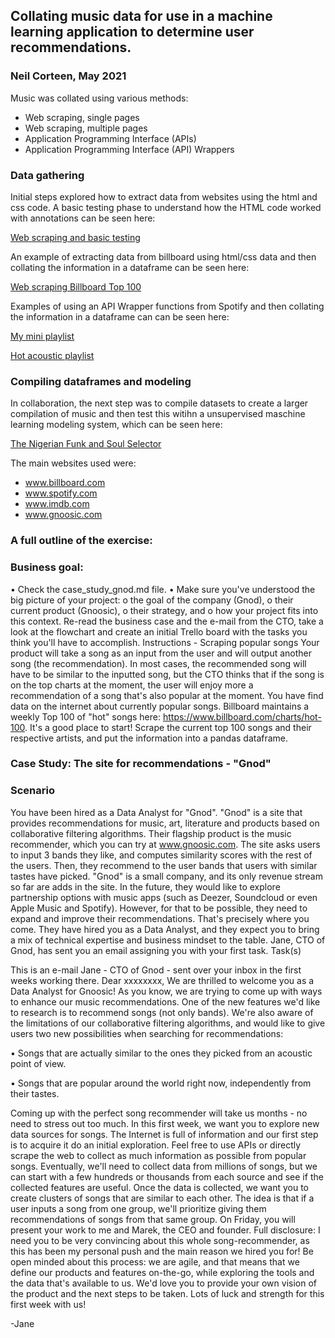 ## Collating music data for use in a machine learning application to determine user recommendations.

### Neil Corteen, May 2021

Music was collated using various methods:
- Web scraping, single pages
- Web scraping, multiple pages
- Application Programming Interface (APIs)
- Application Programming Interface (API) Wrappers

### Data gathering  
Initial steps explored how to extract data from websites using the html and css code. A basic testing phase to understand how the HTML code worked with annotations can be seen here: 
  
[Web scraping and basic testing](./Webscraping_basic_testing_with_annotations.ipynb)

An example of extracting data from billboard using html/css data and then collating the information in a dataframe can be seen here:
  
[Web scraping Billboard Top 100](./Webscraping_Billboard_Top100.ipynb)

Examples of using an API Wrapper functions from Spotify and then collating the information in a dataframe can can be seen here:

[My mini playlist](./Wrappers_my_mini_playlist.ipynb)

[Hot acoustic playlist](.//Wrappers_hot_acoustic_playlist_.ipynb) 


### Compiling dataframes and modeling
In collaboration, the next step was to compile datasets to create a larger compilation of music and then test this witihn a unsupervised maschine learning modeling system, which can be seen here:

[The Nigerian Funk and Soul Selector](./The%20Nigerian%20Funk%20and%20Soul%20Groove%20Selector.ipynb)
 
 
  
The main websites used were:
- www.billboard.com
- www.spotify.com
- www.imdb.com
- www.gnoosic.com
  
### A full outline of the exercise:
  
### Business goal:
•	Check the case_study_gnod.md file.
•	Make sure you've understood the big picture of your project:
o	the goal of the company (Gnod),
o	their current product (Gnoosic),
o	their strategy, and
o	how your project fits into this context.
Re-read the business case and the e-mail from the CTO, take a look at the flowchart and create an initial Trello board with the tasks you think you'll have to accomplish.
Instructions - Scraping popular songs
Your product will take a song as an input from the user and will output another song (the recommendation). In most cases, the recommended song will have to be similar to the inputted song, but the CTO thinks that if the song is on the top charts at the moment, the user will enjoy more a recommendation of a song that's also popular at the moment.
You have find data on the internet about currently popular songs. Billboard maintains a weekly Top 100 of "hot" songs here: https://www.billboard.com/charts/hot-100.
It's a good place to start! Scrape the current top 100 songs and their respective artists, and put the information into a pandas dataframe.

### Case Study: The site for recommendations - "Gnod"
   
### Scenario
  
You have been hired as a Data Analyst for "Gnod".
"Gnod" is a site that provides recommendations for music, art, literature and products based on collaborative filtering algorithms. Their flagship product is the music recommender, which you can try at www.gnoosic.com. The site asks users to input 3 bands they like, and computes similarity scores with the rest of the users. Then, they recommend to the user bands that users with similar tastes have picked.
"Gnod" is a small company, and its only revenue stream so far are adds in the site. In the future, they would like to explore partnership options with music apps (such as Deezer, Soundcloud or even Apple Music and Spotify). However, for that to be possible, they need to expand and improve their recommendations.
That's precisely where you come. They have hired you as a Data Analyst, and they expect you to bring a mix of technical expertise and business mindset to the table.
Jane, CTO of Gnod, has sent you an email assigning you with your first task.
Task(s)
  
This is an e-mail Jane - CTO of Gnod - sent over your inbox in the first weeks working there.
Dear xxxxxxxx, We are thrilled to welcome you as a Data Analyst for Gnoosic!
As you know, we are trying to come up with ways to enhance our music recommendations. One of the new features we'd like to research is to recommend songs (not only bands). We're also aware of the limitations of our collaborative filtering algorithms, and would like to give users two new possibilities when searching for recommendations:
  
•	Songs that are actually similar to the ones they picked from an acoustic point of view.
  
•	Songs that are popular around the world right now, independently from their tastes.
  
Coming up with the perfect song recommender will take us months - no need to stress out too much. In this first week, we want you to explore new data sources for songs. The Internet is full of information and our first step is to acquire it do an initial exploration. Feel free to use APIs or directly scrape the web to collect as much information as possible from popular songs. Eventually, we'll need to collect data from millions of songs, but we can start with a few hundreds or thousands from each source and see if the collected features are useful.
Once the data is collected, we want you to create clusters of songs that are similar to each other. The idea is that if a user inputs a song from one group, we'll prioritize giving them recommendations of songs from that same group.
On Friday, you will present your work to me and Marek, the CEO and founder. Full disclosure: I need you to be very convincing about this whole song-recommender, as this has been my personal push and the main reason we hired you for!
Be open minded about this process: we are agile, and that means that we define our products and features on-the-go, while exploring the tools and the data that's available to us. We'd love you to provide your own vision of the product and the next steps to be taken.
Lots of luck and strength for this first week with us!
  
-Jane
